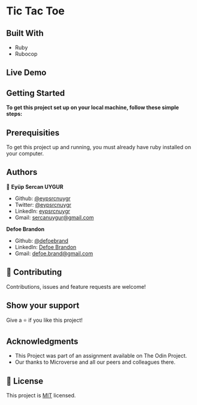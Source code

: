 # Tic Tac Toe

## Built With

* Ruby
* Rubocop

## Live Demo


## Getting Started

**To get this project set up on your local machine, follow these simple steps:**


## Prerequisities

To get this project up and running, you must already have ruby installed on your computer.

## Authors

👤 **Eyüp Sercan UYGUR**

- Github: [@eypsrcnuygr](https://github.com/eypsrcnuygr)
- Twitter: [@eypsrcnuygr](https://twitter.com/eypsrcnuygr)
- LinkedIn: [eypsrcnuygr](https://www.linkedin.com/in/eypsrcnuygr/)
- Gmail: [sercanuygur@gmail.com](mailto:sercanuygur@gmail.com)

 **Defoe Brandon**
- Github: [@defoebrand](https://github.com/defoebrand)
- LinkedIn: [Defoe Brandon](https://www.linkedin.com/in/defoebrand/ )
- Gmail: [defoe.brand@gmail.com](mailto:defoe.brand@gmail.com) 

## 🤝 Contributing

Contributions, issues and feature requests are welcome!


## Show your support

Give a ⭐️ if you like this project!

## Acknowledgments

* This Project was part of an assignment available on The Odin Project.
* Our thanks to Microverse and all our peers and colleagues there.

## 📝 License

This project is [MIT](lic.url) licensed.
